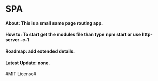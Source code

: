 # SPA
<h4>About: This is a small same page routing app.</h4> 

<h4> How to: To start get the modules file than type npm start or use http-server -c-1 </h4> 

<h4> Roadmap: add extended details.</h4> 

<h4> Latest Update: none.</h4>  
#MIT License# 
